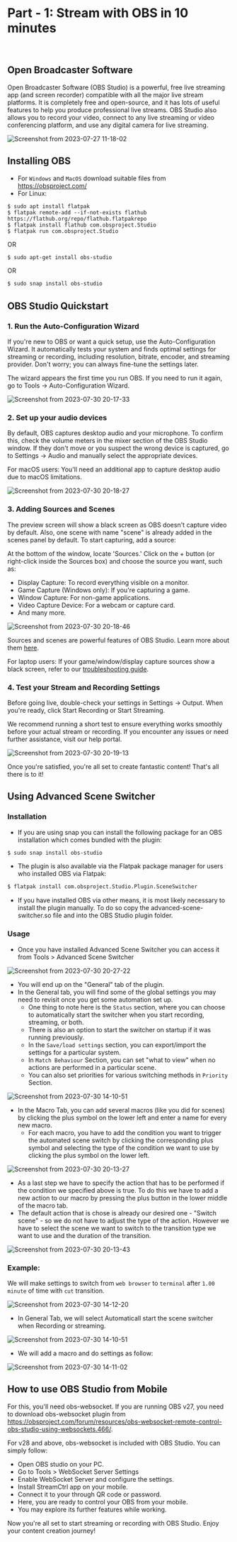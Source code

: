 # Part - 1: Stream with OBS in 10 minutes
<br>

## Open Broadcaster Software

Open Broadcaster Software (OBS Studio) is a powerful, free live streaming app (and screen recorder) compatible with all the major live stream platforms. It is completely free and open-source, and it has lots of useful features to help you produce professional live streams. OBS Studio also allows you to record your video, connect to any live streaming or video conferencing platform, and use any digital camera for live streaming.

![Screenshot from 2023-07-27 11-18-02](https://github.com/Diya050/OBS_Tutorial/assets/124448340/cfaa359f-fac5-4547-b37f-b4c390620dd0)

## Installing OBS

- For `Windows` and `MacOS` download suitable files from https://obsproject.com/
- For Linux:
```
$ sudo apt install flatpak
$ flatpak remote-add --if-not-exists flathub https://flathub.org/repo/flathub.flatpakrepo
$ flatpak install flathub com.obsproject.Studio
$ flatpak run com.obsproject.Studio
```
OR
```bash
$ sudo apt-get install obs-studio
```
OR
```bash
$ sudo snap install obs-studio
```

## OBS Studio Quickstart

### 1. Run the Auto-Configuration Wizard

If you're new to OBS or want a quick setup, use the Auto-Configuration Wizard. It automatically tests your system and finds optimal settings for streaming or recording, including resolution, bitrate, encoder, and streaming provider. Don't worry; you can always fine-tune the settings later.

The wizard appears the first time you run OBS. If you need to run it again, go to Tools -> Auto-Configuration Wizard.

![Screenshot from 2023-07-30 20-17-33](https://github.com/Diya050/OBS_Tutorial/assets/124448340/3347965d-0f06-40fa-9e65-d1ac4b0697f4)

### 2. Set up your audio devices

By default, OBS captures desktop audio and your microphone. To confirm this, check the volume meters in the mixer section of the OBS Studio window. If they don't move or you suspect the wrong device is captured, go to Settings -> Audio and manually select the appropriate devices.

For macOS users: You'll need an additional app to capture desktop audio due to macOS limitations.

![Screenshot from 2023-07-30 20-18-27](https://github.com/Diya050/OBS_Tutorial/assets/124448340/dc6f5fcb-938f-4497-89e6-87bd5d73d9ae)

### 3. Adding Sources and Scenes

The preview screen will show a black screen as OBS doesn't capture video by default. Also, one scene with name "scene" is already added in the scenes panel by default. To start capturing, add a source:

At the bottom of the window, locate 'Sources.' Click on the + button (or right-click inside the Sources box) and choose the source you want, such as:

- Display Capture: To record everything visible on a monitor.
- Game Capture (Windows only): If you're capturing a game.
- Window Capture: For non-game applications.
- Video Capture Device: For a webcam or capture card.
- And many more.

![Screenshot from 2023-07-30 20-18-46](https://github.com/Diya050/OBS_Tutorial/assets/124448340/2764fd66-686e-43e7-bd8d-0a011158865c)

Sources and scenes are powerful features of OBS Studio. Learn more about them [here](https://obsproject.com/wiki/OBS-Studio-Overview#scenes-and-sources).

For laptop users: If your game/window/display capture sources show a black screen, refer to our [troubleshooting guide](https://obsproject.com/wiki/Laptop-Troubleshooting).

### 4. Test your Stream and Recording Settings

Before going live, double-check your settings in Settings -> Output. When you're ready, click Start Recording or Start Streaming.

We recommend running a short test to ensure everything works smoothly before your actual stream or recording. If you encounter any issues or need further assistance, visit our help portal.

![Screenshot from 2023-07-30 20-19-13](https://github.com/Diya050/OBS_Tutorial/assets/124448340/fbe9479b-7251-40f6-976c-7a4d91966ed5)

Once you're satisfied, you're all set to create fantastic content! That's all there is to it!

## Using Advanced Scene Switcher

### Installation

- If you are using snap you can install the following package for an OBS installation which comes bundled with the plugin:
```bash
$ sudo snap install obs-studio
```
- The plugin is also available via the Flatpak package manager for users who installed OBS via Flatpak:
```bash
$ flatpak install com.obsproject.Studio.Plugin.SceneSwitcher
```
- If you have installed OBS via other means, it is most likely necessary to install the plugin manually. To do so copy the advanced-scene-switcher.so file and into the OBS Studio plugin folder.

### Usage

- Once you have installed Advanced Scene Switcher you can access it from Tools > Advanced Scene Switcher

![Screenshot from 2023-07-30 20-27-22](https://github.com/Diya050/OBS_Tutorial/assets/124448340/06d170aa-0bb1-4287-81bd-bd0597fecde2)

- You will end up on the "General" tab of the plugin.
- In the General tab, you will find some of the global settings you may need to revisit once you get some automation set up.
   -  One thing to note here is the `Status` section, where you can choose to automatically start the switcher when you start recording, streaming, or both.
   -   There is also an option to start the switcher on startup if it was running previously.
   -   In the `Save/load settings` section, you can export/import the settings for a particular system.
   -   In `Match Behaviour` Section, you can set "what to view" when no actions are performed in a particular scene.
   -   You can also set priorities for various switching methods in `Priority` Section.
 
![Screenshot from 2023-07-30 14-10-51](https://github.com/Diya050/OBS_Tutorial/assets/124448340/a1bd3d61-da22-4387-a887-9d10fdc98bdc)

- In the Macro Tab, you can add several macros (like you did for scenes) by clicking the plus symbol on the lower left and enter a name for every new macro.
  - For each macro, you have to add the condition you want to trigger the automated scene switch by clicking the corresponding plus symbol and selecting the type of the condition we want to use by clicking the plus symbol on the lower left.
 
![Screenshot from 2023-07-30 20-13-27](https://github.com/Diya050/OBS_Tutorial/assets/124448340/4a62929e-c679-4439-a189-059bc39c7270)

  - As a last step we have to specify the action that has to be performed if the condition we specified above is true.
To do this we have to add a new action to our macro by pressing the plus button in the lower middle of the macro tab.
  - The default action that is chose is already our desired one - "Switch scene" - so we do not have to adjust the type of the action.
However we have to select the scene we want to switch to the transition type we want to use and the duration of the transition.

![Screenshot from 2023-07-30 20-13-43](https://github.com/Diya050/OBS_Tutorial/assets/124448340/ab8daba7-8400-413a-b404-142d42b439a3)

### Example:

We will make settings to switch from `web browser` to `terminal` after `1.00 minute` of time with `cut` transition.

![Screenshot from 2023-07-30 14-12-20](https://github.com/Diya050/OBS_Tutorial/assets/124448340/d3bd65ad-8814-48ed-b602-72e17eb60833)

- In General Tab, we will select Automaticall start the scene switcher when Recording or streaming.

![Screenshot from 2023-07-30 14-10-51](https://github.com/Diya050/OBS_Tutorial/assets/124448340/03820f05-b13e-43c1-b9a2-ee65736ab880)

- We will add a macro and do settings as follow:

![Screenshot from 2023-07-30 14-11-02](https://github.com/Diya050/OBS_Tutorial/assets/124448340/7c64933f-c971-4660-b8d3-af383ac4fd38)


## How to use OBS Studio from Mobile

For this, you'll need obs-websocket. If you are running OBS v27, you need to download obs-websocket plugin from https://obsproject.com/forum/resources/obs-websocket-remote-control-obs-studio-using-websockets.466/. 

For v28 and above, obs-websocket is included with OBS Studio. You can simply follow:

- Open OBS studio on your PC.
- Go to Tools > WebSocket Server Settings
- Enable WebSocket Server and configure the settings.
- Install StreamCtrl app on your mobile.
- Connect it to your through QR code or password.
- Here, you are ready to control your OBS from your mobile.
- You may explore its further features while working.

Now you're all set to start streaming or recording with OBS Studio. Enjoy your content creation journey!
